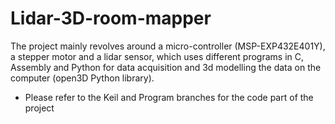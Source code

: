 # Lidar-3D-room-mapper
The project mainly revolves around a micro-controller (MSP-EXP432E401Y), a stepper motor and a lidar sensor, which uses different programs in C, Assembly and Python for data acquisition and 3d modelling the data on the computer (open3D Python library).
- Please refer to the Keil and Program branches for the code part of the project
